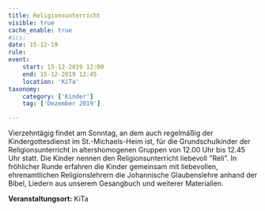 ```yaml
---
title: Religionsunterricht
visible: true
cache_enable: true
#ics: 
date: 15-12-19
rule: 
event:
	start: 15-12-2019 12:00
	end: 15-12-2019 12:45
	location: 'KiTa'
taxonomy:
	category: ['Kinder']
	tag: ['Dezember 2019']

---
```

Vierzehntägig findet am Sonntag, an dem auch regelmäßig der Kindergottesdienst im St.-Michaels-Heim ist, für die Grundschulkinder der Religionsunterricht in altershomogenen Gruppen von 12.00 Uhr bis 12.45 Uhr statt. Die Kinder nennen den Religionsunterricht liebevoll "Reli". In fröhlicher Runde erfahren die Kinder gemeinsam mit liebevollen, ehrenamtlichen Religionslehrern die Johannische Glaubenslehre anhand der Bibel, Liedern aus unserem Gesangbuch und weiterer Materialien.



**Veranstaltungsort:** KiTa


